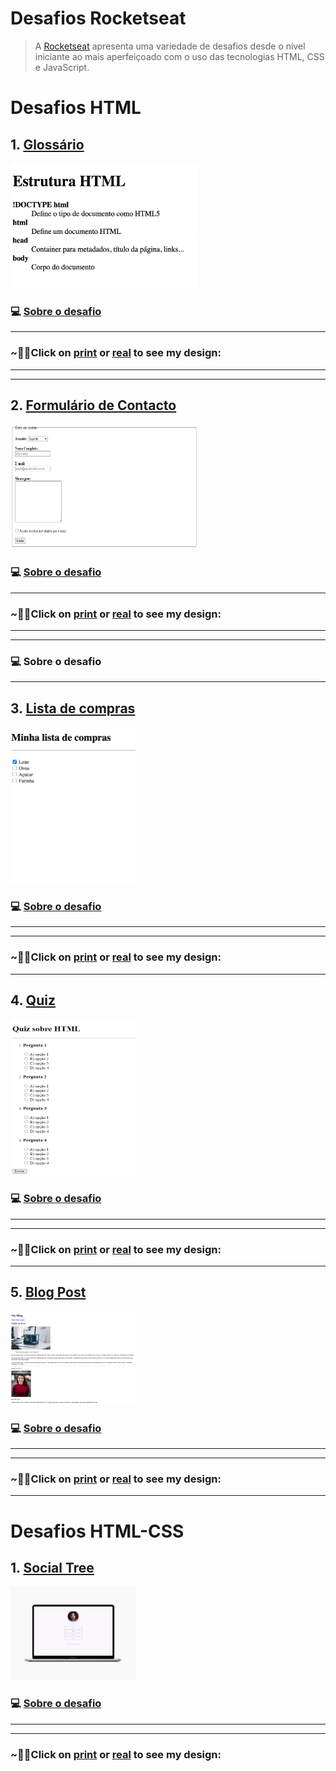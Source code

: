 # Desafios Rocketseat

> A [Rocketseat](https://rocketseat.com.br/) apresenta uma variedade de desafios desde o nível iniciante ao mais aperfeiçoado com o uso das tecnologias HTML, CSS e JavaScript.


# Desafios HTML

## 1. [Glossário](https://mellcosta.github.io/desafiosRocketseat/desafios_html/1_glossary/glossary.html) 
<img src="./assets/gloss.png" alt="Modelo do Glossário" width="300px" height="200px" >

### 💻 [Sobre o desafio](./desafios_html/1_glossary/about_glossary.md)

---

### ~🌈🦄Click on [print](./assets/glossaryMel.png) or <a href="https://mellcosta.github.io/desafiosRocketseat/desafios_html/1_glossary/glossary.html" target="_blank" >real</a> to see my design:

---
---

## 2. [Formulário de Contacto](https://mellcosta.github.io/desafiosRocketseat/desafios_html/2_contact_form/contact_form.html) 
<img src="./assets/form-contato.png" alt="Modelo do Formulário" width="300px" height="200px" >

### 💻 [Sobre o desafio](./desafios_html/2_contact_form/about_contact_form.md)

---

### ~🌈🦄Click on [print](./assets/formContactMel.png) or <a href="https://mellcosta.github.io/desafiosRocketseat/desafios_html/2_contact_form/contact_form.html" target="_blank" >real</a> to see my design:

---
---

### 💻 Sobre o desafio

---

## 3. [ Lista de compras](https://mellcosta.github.io/desafiosRocketseat/desafios_html/3_shopping_list/shopping_list.html) 
<img src="./assets/shopping-list.png" alt="Modelo do Formulário" width="200px" height="250px" >

### 💻 [Sobre o desafio](./desafios_html/3_shopping_list/about_list.md)

---
---

### ~🌈🦄Click on [print](./assets/listaComprasMel.png) or <a href="https://mellcosta.github.io/desafiosRocketseat/desafios_html/3_shopping_list/shopping_list.html" target="_blank" >real</a> to see my design:

---

## 4. [Quiz](https://mellcosta.github.io/desafiosRocketseat/desafios_html/4_quiz/quiz.html) 
<img src="./assets/quiz.png" alt="Modelo do Formulário" width="200px" height="250px" >

### 💻 [Sobre o desafio](./desafios_html/4_quiz/about_quiz.md)

---
---

### ~🌈🦄Click on [print](./assets/narutoQuiz.PNG) or <a href="https://mellcosta.github.io/desafiosRocketseat/desafios_html/4_quiz/quiz.html" target="_blank" >real</a> to see my design:

---

## 5. [Blog Post](https://mellcosta.github.io/desafiosRocketseat/desafios_html/5_blog_post/blog_post.html) 
<img src="./assets/blogPost.png" alt="Modelo do Formulário" width="200px" height="150px" >

### 💻 [Sobre o desafio](./desafios_html/5_blog_post/about_blog_post.md)

---
---

### ~🌈🦄Click on [print](./assets/coffeeBlog.PNG) or <a href="https://mellcosta.github.io/desafiosRocketseat/desafios_html/5_blog_post/blog_post.html" target="_blank" >real</a> to see my design:

---
# Desafios HTML-CSS

## 1. [Social Tree](https://mellcosta.github.io/desafiosRocketseat/social_tree_/social_tree.html) 
<img src="./assets/MacBook-SocialTree.png" alt="Modelo do Formulário" width="200px" height="150px" >

### 💻 [Sobre o desafio](./social_tree/about_social_tree.md)

---
---

### ~🌈🦄Click on [print](./assets/socialTree.PNG) or <a href="https://mellcosta.github.io/desafiosRocketseat/social_tree/social_tree.html" target="_blank">real</a> to see my design:


